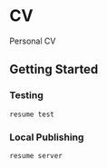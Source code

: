 CV
==

Personal CV

Getting Started
---------------

### Testing

`resume test`

### Local Publishing

`resume server`
